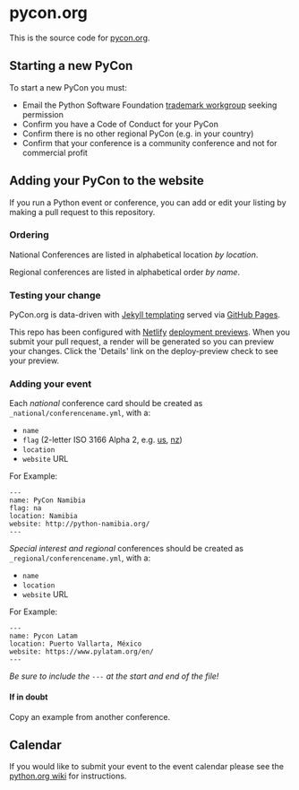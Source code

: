 # pycon.org

This is the source code for [pycon.org](http://www.pycon.org/).

## Starting a new PyCon

To start a new PyCon you must:
- Email the Python Software Foundation [trademark workgroup](https://www.python.org/psf/committees/#trademarks-work-group) seeking permission
- Confirm you have a Code of Conduct for your PyCon
- Confirm there is no other regional PyCon (e.g. in your country)
- Confirm that your conference is a community conference and not for commercial profit

## Adding your PyCon to the website

If you run a Python event or conference, you can add or edit your listing by
making a pull request to this repository.

### Ordering

National Conferences are listed in alphabetical location *by location*. 

Regional conferences are listed in alphabetical order *by name*. 

### Testing your change

PyCon.org is data-driven with [Jekyll templating](https://jekyllrb.com) served via [GitHub Pages](https://docs.github.com/en/enterprise/2.14/user/articles/setting-up-your-github-pages-site-locally-with-jekyll). 

This repo has been configured with [Netlify](netlify.com) [deployment previews](https://www.netlify.com/blog/2016/07/20/introducing-deploy-previews-in-netlify). When you submit your pull request, a render will be generated so you can preview your changes. Click the 'Details' link on the deploy-preview check to see your preview.  

### Adding your event

Each *national* conference card should be created as `_national/conferencename.yml`, with a: 

 * `name`
 * `flag` (2-letter ISO 3166 Alpha 2, e.g. [us](http://pycon.org/img/flags/4x3/us.svg), [nz](http://pycon.org/img/flags/4x3/nz.svg))
 * `location`
 * `website` URL

For Example:

```
---
name: PyCon Namibia
flag: na
location: Namibia
website: http://python-namibia.org/
---
```

*Special interest and regional* conferences should be created as `_regional/conferencename.yml`, with a:

 * `name`
 * `location`
 * `website` URL

For Example: 
```
---
name: Pycon Latam
location: Puerto Vallarta, México
website: https://www.pylatam.org/en/
---
```

*Be sure to include the `---` at the start and end of the file!*

#### If in doubt

Copy an example from another conference. 

## Calendar

If you would like to submit your event to the event calendar please see
the [python.org wiki](https://wiki.python.org/moin/PythonEventsCalendar#Submitting_an_Event)
for instructions.

